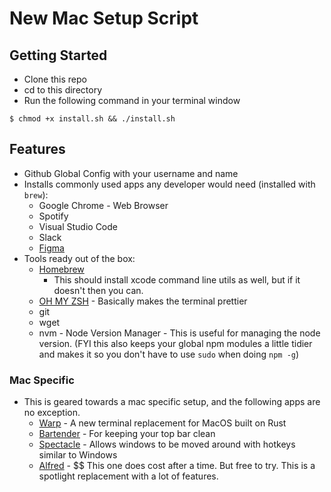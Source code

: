 # New Mac Setup Script

## Getting Started

- Clone this repo
- cd to this directory
- Run the following command in your terminal window

```shell
$ chmod +x install.sh && ./install.sh
```

## Features

- Github Global Config with your username and name
- Installs commonly used apps any developer would need (installed with `brew`):
  - Google Chrome - Web Browser
  - Spotify
  - Visual Studio Code
  - Slack
  - [Figma](https://www.figma.com/)
- Tools ready out of the box:
  - [Homebrew](https://brew.sh/)
    - This should install xcode command line utils as well, but if it doesn't then you can.
  - [OH MY ZSH](https://ohmyz.sh/) - Basically makes the terminal prettier
  - git
  - wget
  - nvm - Node Version Manager - This is useful for managing the node version. (FYI this also keeps your global npm modules a little tidier and makes it so you don't have to use `sudo` when doing `npm -g`)

### Mac Specific

- This is geared towards a mac specific setup, and the following apps are no exception.
  - [Warp](https://warp.dev) - A new terminal replacement for MacOS built on Rust
  - [Bartender](https://www.macbartender.com/) - For keeping your top bar clean
  - [Spectacle](https://www.spectacleapp.com/) - Allows windows to be moved around with hotkeys similar to Windows
  - [Alfred](https://www.alfredapp.com/) - $$ This one does cost after a time. But free to try. This is a spotlight replacement with a lot of features.
